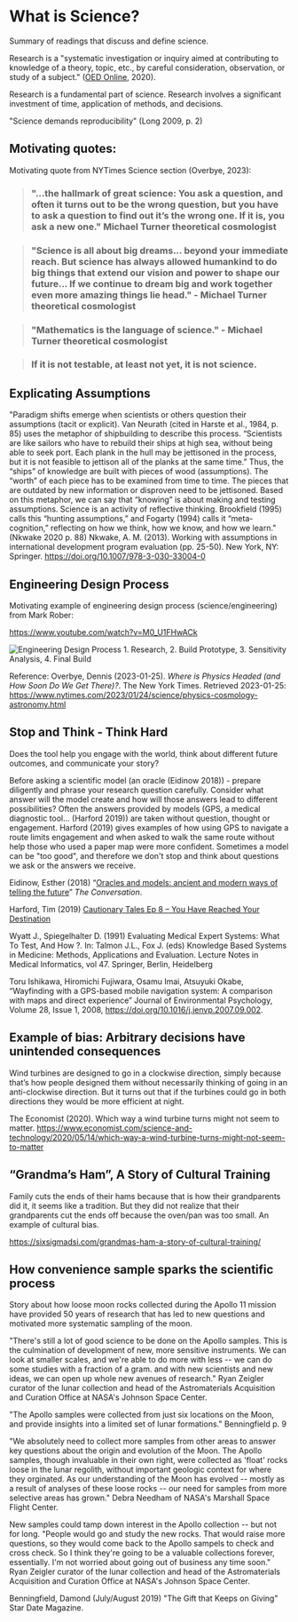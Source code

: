 # What is Science?

Summary of readings that discuss and define science.

Research is a "systematic investigation or inquiry aimed at contributing to knowledge of a theory, topic, etc., by careful consideration, observation, or study of a subject." ([OED Online](https://www-oed-com.srv-proxy2.library.tamu.edu/view/Entry/163432?rskey=sD70JD&amp;result=1), 2020). 

Research is a fundamental part of science. Research involves a significant investment of time, application of methods, and decisions.

"Science demands reproducibility" (Long 2009, p. 2)


## Motivating quotes:

Motivating quote from NYTimes Science section (Overbye, 2023): 

> ### "…the hallmark of great science: You ask a question, and often it turns out to be the wrong question, but you have to ask a question to find out it’s the wrong one. If it is, you ask a new one." Michael Turner theoretical cosmologist

> ### "Science is all about big dreams... beyond your immediate reach. But science has always allowed humankind to do big things that extend our vision and power to shape our future... If we continue to dream big and work together even more amazing things lie head." - Michael Turner theoretical cosmologist

> ### "Mathematics is the language of science." - Michael Turner theoretical cosmologist 

> ### If it is not testable, at least not yet, it is not science.

## Explicating Assumptions
"Paradigm shifts emerge when scientists or others question their assumptions (tacit or explicit). Van Neurath (cited in Harste et al., 1984, p. 85) uses the metaphor of shipbuilding to describe this process. “Scientists are like sailors who have to rebuild their ships at high sea, without being able to seek port. Each plank in the hull may be jettisoned in the process, but it is not feasible to jettison all of the planks at the same time.” Thus, the “ships” of knowledge are built with pieces of wood (assumptions). The “worth” of each piece has to be examined from time to time. The pieces that are outdated by new information or disproven need to be jettisoned. Based on this metaphor, we can say that “knowing” is about making and testing assumptions. Science is an activity of reflective thinking. Brookfield (1995) calls this “hunting assumptions,” and Fogarty (1994) calls it “meta-cognition,” reflecting on how we think, how we know, and how we learn." (Nkwake 2020 p. 88)
Nkwake, A. M. (2013). Working with assumptions in international development program evaluation (pp. 25-50). New York, NY: Springer. https://doi.org/10.1007/978-3-030-33004-0


## Engineering Design Process
Motivating example of engineering design process (science/engineering) from Mark Rober:

https://www.youtube.com/watch?v=M0_U1FHwACk

![Engineering Design Process 1. Research, 2. Build Prototype, 3. Sensitivity Analysis, 4. Final Build](https://raw.githubusercontent.com/npr99/URSC645/main/.github/images/Rober2019_RockSkipRobotYouTubeT2M26S.png)


Reference:
Overbye, Dennis (2023-01-25). *Where is Physics Headed (and How Soon Do We Get There)?*. The New York Times. Retrieved 2023-01-25: https://www.nytimes.com/2023/01/24/science/physics-cosmology-astronomy.html 


## Stop and Think - Think Hard

Does the tool help you engage with the world, think about different future outcomes, and communicate your story?

Before asking a scientific model (an oracle (Eidinow 2018)) - prepare diligently and phrase your research question carefully. Consider what answer will the model create and how will those answers lead to different possibilities? Often the answers provided by models (GPS, a medical diagnostic tool... (Harford 2019)) are taken without question, thought or engagement. Harford (2019) gives examples of how using GPS to navigate a route limits engagement and when asked to walk the same route without help those who used a paper map were more confident. Sometimes a model can be "too good", and therefore we don't stop and think about questions we ask or the answers we receive.

Eidinow, Esther (2018)  “[Oracles and models: ancient and modern ways of telling the future](https://theconversation.com/oracles-and-models-ancient-and-modern-ways-of-telling-the-future-90124)” _The Conversation_.

Harford, Tim (2019) [Cautionary Tales Ep 8 – You Have Reached Your Destination](https://timharford.com/2019/12/cautionary-tales-ep-8-you-have-reached-your-desination/)

Wyatt J., Spiegelhalter D. (1991) Evaluating Medical Expert Systems: What To Test, And How ?. In: Talmon J.L., Fox J. (eds) Knowledge Based Systems in Medicine: Methods, Applications and Evaluation. Lecture Notes in Medical Informatics, vol 47. Springer, Berlin, Heidelberg

Toru Ishikawa, Hiromichi Fujiwara, Osamu Imai, Atsuyuki Okabe, “Wayfinding with a GPS-based mobile navigation system: A comparison with maps and direct experience” Journal of Environmental Psychology, Volume 28, Issue 1, 2008, https://doi.org/10.1016/j.jenvp.2007.09.002.

## Example of bias: Arbitrary decisions have unintended consequences

Wind turbines are designed to go in a clockwise direction, simply because that’s how people designed them without necessarily thinking of going in an anti-clockwise direction. But it turns out that if the turbines could go in both directions they would be more efficient at night.

The Economist (2020). Which way a wind turbine turns might not seem to matter. https://www.economist.com/science-and-technology/2020/05/14/which-way-a-wind-turbine-turns-might-not-seem-to-matter

## “Grandma’s Ham”, A Story of Cultural Training

Family cuts the ends of their hams because that is how their grandparents did it, it seems like a tradition. But they did not realize that their grandparents cut the ends off because the oven/pan was too small. An example of cultural bias.

https://sixsigmadsi.com/grandmas-ham-a-story-of-cultural-training/

## How convenience sample sparks the scientific process 
Story about how loose moon rocks collected during the Apollo 11 mission have provided 50 years of research that has led to new questions and motivated more systematic sampling of the moon.

"There's still a lot of good science to be done on the Apollo samples. This is the culmination of development of new, more sensitive instruments. We can look at smaller scales, and we're able to do more with less -- we can do some studies with a fraction of a gram. and with new scientists and new ideas, we can open up whole new avenues of research." Ryan Zeigler curator of the lunar collection and head of the Astromaterials Acquisition and Curation Office at NASA's Johnson Space Center.

"The Apollo samples were collected from just six locations on the Moon, and provide insights into a limited set of lunar formations." Benningfield p. 9

"We absolutely need to collect more samples from other areas to answer key questions about the origin and evolution of the Moon. The Apollo samples, though invaluable in their own right, were collected as 'float' rocks loose in the lunar regolith, without important geologic context for where they orginated. As our understanding of the Moon has evolved -- mostly as a result of analyses of these loose rocks -- our need for samples from more selective areas has grown." Debra Needham of NASA's Marshall Space Flight Center.

New samples could tamp down interest in the Apollo collection -- but not for long. "People would go and study the new rocks. That would raise more questions, so they would come back to the Apollo sampels to check and cross check. So I think they're going to be a valuable collections forever, essentially. I'm not worried about going out of business any time soon." Ryan Zeigler curator of the lunar collection and head of the Astromaterials Acquisition and Curation Office at NASA's Johnson Space Center.

Benningfield, Damond (July/August 2019) "The Gift that Keeps on Giving" Star Date Magazine.
